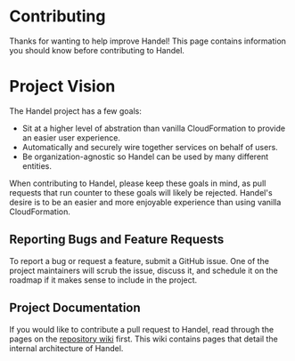 # Contributing
Thanks for wanting to help improve Handel! This page contains information you should know before contributing to Handel.

# Project Vision
The Handel project has a few goals:

* Sit at a higher level of abstration than vanilla CloudFormation to provide an easier user experience.
* Automatically and securely wire together services on behalf of users.
* Be organization-agnostic so Handel can be used by many different entities.

When contributing to Handel, please keep these goals in mind, as pull requests that run counter to these goals will likely be rejected. Handel's desire is to be an easier and more enjoyable experience than using vanilla CloudFormation.

## Reporting Bugs and Feature Requests
To report a bug or request a feature, submit a GitHub issue. One of the project maintainers will scrub the issue, discuss it, and schedule it on the roadmap if it makes sense to include in the project.

## Project Documentation
If you would like to contribute a pull request to Handel, read through the pages on the [repository wiki](https://github.com/byu-oit/handel/wiki) first. This wiki contains pages that detail the internal architecture of Handel.
